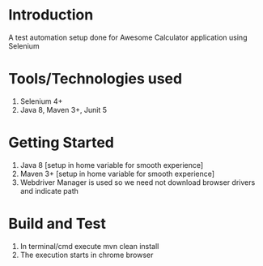 # Introduction 
A test automation setup done for Awesome Calculator application using Selenium 

# Tools/Technologies used
1. Selenium 4+
2. Java 8, Maven 3+, Junit 5

# Getting Started
1. Java 8 [setup in home variable for smooth experience]
2. Maven 3+ [setup in home variable for smooth experience]
2. Webdriver Manager is used so we need not download browser drivers and indicate path

# Build and Test
1. In terminal/cmd execute mvn clean install
2. The execution starts in chrome browser
